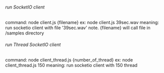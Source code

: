 ###### run SocketIO client #######
  command: node client.js {filename}
  ex: node client.js 39sec.wav
  meaning: run socketio client with file '39sec.wav'
  note. {filename} will call file in /samples directory

###### run Thread SocketIO client #######
  command: node client_thread.js {number_of_thread}
  ex: node client_thread.js 150
  meaning: run socketio client with 150 thread